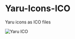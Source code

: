 # Yaru-Icons-ICO
Yaru icons as ICO files  

![Yaru ICO](https://user-images.githubusercontent.com/6965443/157568266-35d70d5d-981c-4e9b-bc83-ad153a39b5fe.png)
